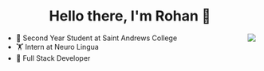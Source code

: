 <p>
  <h1 align="center"><b>Hello there, I'm Rohan 👋</b></h1>
</p>


<img align="right" src="https://github-readme-stats.vercel.app/api?username=rkoalsi&count_private=true&show_icons=true&hide_title=true&hide=stars" />

- 🏫 Second Year Student at Saint Andrews College
- 🏋️ Intern at Neuro Lingua
- 🚀 Full Stack Developer

<br>
